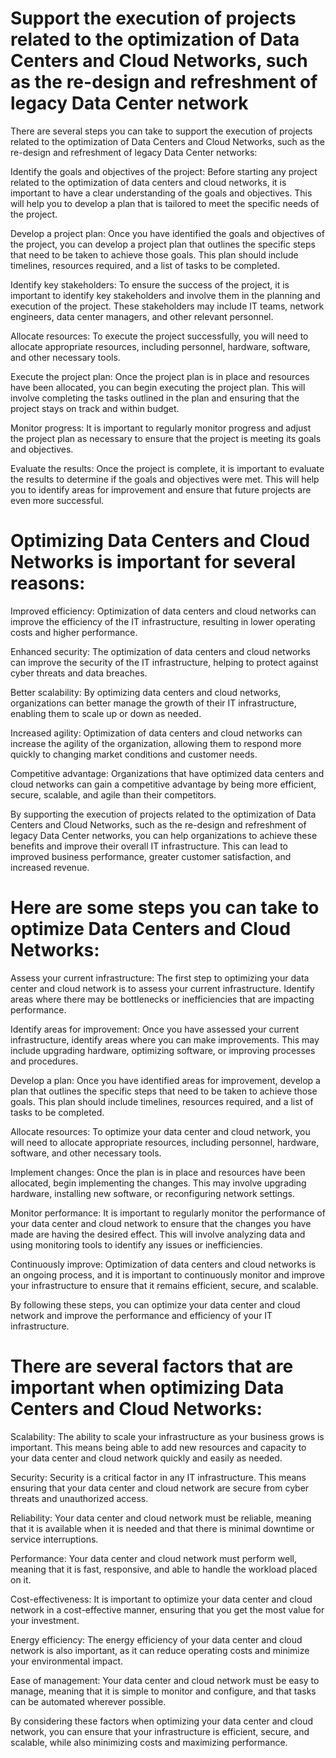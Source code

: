 # Support the execution of projects related to the optimization of Data Centers and Cloud Networks, such as the re-design and refreshment of legacy Data Center network

There are several steps you can take to support the execution of projects related to the optimization of Data Centers and Cloud Networks, such as the re-design and refreshment of legacy Data Center networks:

Identify the goals and objectives of the project: Before starting any project related to the optimization of data centers and cloud networks, it is important to have a clear understanding of the goals and objectives. This will help you to develop a plan that is tailored to meet the specific needs of the project.

Develop a project plan: Once you have identified the goals and objectives of the project, you can develop a project plan that outlines the specific steps that need to be taken to achieve those goals. This plan should include timelines, resources required, and a list of tasks to be completed.

Identify key stakeholders: To ensure the success of the project, it is important to identify key stakeholders and involve them in the planning and execution of the project. These stakeholders may include IT teams, network engineers, data center managers, and other relevant personnel.

Allocate resources: To execute the project successfully, you will need to allocate appropriate resources, including personnel, hardware, software, and other necessary tools.

Execute the project plan: Once the project plan is in place and resources have been allocated, you can begin executing the project plan. This will involve completing the tasks outlined in the plan and ensuring that the project stays on track and within budget.

Monitor progress: It is important to regularly monitor progress and adjust the project plan as necessary to ensure that the project is meeting its goals and objectives.

Evaluate the results: Once the project is complete, it is important to evaluate the results to determine if the goals and objectives were met. This will help you to identify areas for improvement and ensure that future projects are even more successful.

# Optimizing Data Centers and Cloud Networks is important for several reasons:

Improved efficiency: Optimization of data centers and cloud networks can improve the efficiency of the IT infrastructure, resulting in lower operating costs and higher performance.

Enhanced security: The optimization of data centers and cloud networks can improve the security of the IT infrastructure, helping to protect against cyber threats and data breaches.

Better scalability: By optimizing data centers and cloud networks, organizations can better manage the growth of their IT infrastructure, enabling them to scale up or down as needed.

Increased agility: Optimization of data centers and cloud networks can increase the agility of the organization, allowing them to respond more quickly to changing market conditions and customer needs.

Competitive advantage: Organizations that have optimized data centers and cloud networks can gain a competitive advantage by being more efficient, secure, scalable, and agile than their competitors.

By supporting the execution of projects related to the optimization of Data Centers and Cloud Networks, such as the re-design and refreshment of legacy Data Center networks, you can help organizations to achieve these benefits and improve their overall IT infrastructure. This can lead to improved business performance, greater customer satisfaction, and increased revenue.

# Here are some steps you can take to optimize Data Centers and Cloud Networks:

Assess your current infrastructure: The first step to optimizing your data center and cloud network is to assess your current infrastructure. Identify areas where there may be bottlenecks or inefficiencies that are impacting performance.

Identify areas for improvement: Once you have assessed your current infrastructure, identify areas where you can make improvements. This may include upgrading hardware, optimizing software, or improving processes and procedures.

Develop a plan: Once you have identified areas for improvement, develop a plan that outlines the specific steps that need to be taken to achieve those goals. This plan should include timelines, resources required, and a list of tasks to be completed.

Allocate resources: To optimize your data center and cloud network, you will need to allocate appropriate resources, including personnel, hardware, software, and other necessary tools.

Implement changes: Once the plan is in place and resources have been allocated, begin implementing the changes. This may involve upgrading hardware, installing new software, or reconfiguring network settings.

Monitor performance: It is important to regularly monitor the performance of your data center and cloud network to ensure that the changes you have made are having the desired effect. This will involve analyzing data and using monitoring tools to identify any issues or inefficiencies.

Continuously improve: Optimization of data centers and cloud networks is an ongoing process, and it is important to continuously monitor and improve your infrastructure to ensure that it remains efficient, secure, and scalable.

By following these steps, you can optimize your data center and cloud network and improve the performance and efficiency of your IT infrastructure.

# There are several factors that are important when optimizing Data Centers and Cloud Networks:

Scalability: The ability to scale your infrastructure as your business grows is important. This means being able to add new resources and capacity to your data center and cloud network quickly and easily as needed.

Security: Security is a critical factor in any IT infrastructure. This means ensuring that your data center and cloud network are secure from cyber threats and unauthorized access.

Reliability: Your data center and cloud network must be reliable, meaning that it is available when it is needed and that there is minimal downtime or service interruptions.

Performance: Your data center and cloud network must perform well, meaning that it is fast, responsive, and able to handle the workload placed on it.

Cost-effectiveness: It is important to optimize your data center and cloud network in a cost-effective manner, ensuring that you get the most value for your investment.

Energy efficiency: The energy efficiency of your data center and cloud network is also important, as it can reduce operating costs and minimize your environmental impact.

Ease of management: Your data center and cloud network must be easy to manage, meaning that it is simple to monitor and configure, and that tasks can be automated wherever possible.

By considering these factors when optimizing your data center and cloud network, you can ensure that your infrastructure is efficient, secure, and scalable, while also minimizing costs and maximizing performance.

